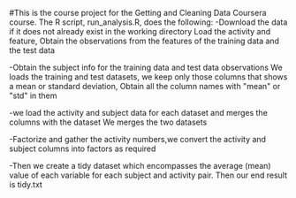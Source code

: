 #This is the course project for the Getting and Cleaning Data Coursera course. The R script, run_analysis.R, does the following:
-Download the data if it does not already exist in the working directory
Load the activity and feature, Obtain the observations from the features of the training data and the test data



-Obtain the subject info for the training data and test data observations
We loads  the training and test datasets, we keep only those columns that shows a mean or standard deviation, Obtain all the column names with "mean" or "std" in them




-we load the activity and subject data for each dataset and merges the columns with the dataset
We merges the two datasets



-Factorize and gather the activity numbers,we convert the activity and subject columns into factors as required



-Then we create a tidy dataset which encompasses the average (mean) value of each variable for each subject and activity pair.
Then our end result is  tidy.txt